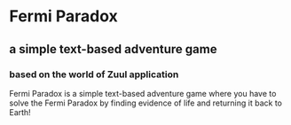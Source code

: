 # Fermi Paradox

## a simple text-based adventure game

### based on the world of Zuul application

Fermi Paradox is a simple text-based adventure game where you have to solve the Fermi Paradox by finding evidence of life and returning it back to Earth!